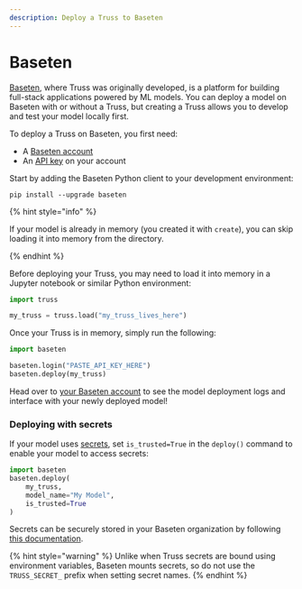 ```yaml
---
description: Deploy a Truss to Baseten
---
```


# Baseten


[Baseten](https://baseten.co), where Truss was originally developed, is a platform for building full-stack applications powered by ML models. You can deploy a model on Baseten with or without a Truss, but creating a Truss allows you to develop and test your model locally first.

To deploy a Truss on Baseten, you first need:

* A [Baseten account](https://app.baseten.co/accounts/signup/)
* An [API key](https://docs.baseten.co/settings/api-keys) on your account

Start by adding the Baseten Python client to your development environment:

```
pip install --upgrade baseten
```

{% hint style="info" %}

If your model is already in memory (you created it with `create`), you can skip loading it into memory from the directory.

{% endhint %}

Before deploying your Truss, you may need to load it into memory in a Jupyter notebook or similar Python environment:

```python
import truss

my_truss = truss.load("my_truss_lives_here")
```

Once your Truss is in memory, simply run the following:

```python
import baseten

baseten.login("PASTE_API_KEY_HERE")
baseten.deploy(my_truss)
```

Head over to [your Baseten account](https://app.baseten.co) to see the model deployment logs and interface with your newly deployed model!

### Deploying with secrets

If your model uses [secrets](../develop/secrets.md), set `is_trusted=True` in the `deploy()` command to enable your model to access secrets:

```python
import baseten
baseten.deploy(
    my_truss,
    model_name="My Model",
    is_trusted=True
)
```

Secrets can be securely stored in your Baseten organization by following [this documentation](https://docs.baseten.co/settings/secrets).

{% hint style="warning" %}
Unlike when Truss secrets are bound using environment variables, Baseten mounts secrets, so do not use the `TRUSS_SECRET_` prefix when setting secret names.
{% endhint %}

